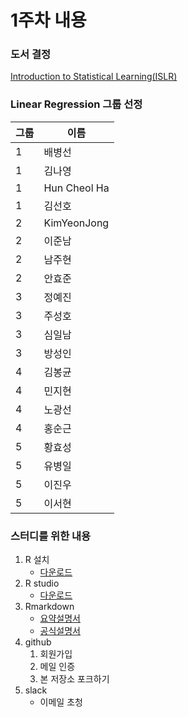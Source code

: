 1주차 내용
================

### 도서 결정

[Introduction to Statistical Learning(ISLR)](http://www-bcf.usc.edu/~gareth/ISL/)

### Linear Regression 그룹 선정

| 그룹 | 이름         |
|------|--------------|
| 1    | 배병선       |
| 1    | 김나영       |
| 1    | Hun Cheol Ha |
| 1    | 김선호       |
| 2    | KimYeonJong  |
| 2    | 이준남       |
| 2    | 남주현       |
| 2    | 안효준       |
| 3    | 정예진       |
| 3    | 주성호       |
| 3    | 심일남       |
| 3    | 방성인       |
| 4    | 김봉균       |
| 4    | 민지현       |
| 4    | 노광선       |
| 4    | 홍순근       |
| 5    | 황효성       |
| 5    | 유병일       |
| 5    | 이진우       |
| 5    | 이서현       |

### 스터디를 위한 내용

1.  R 설치
    -   [다운로드](https://www.r-project.org/)
2.  R studio
    -   [다운로드](https://www.rstudio.com/)
3.  Rmarkdown
    -   [요약설명서](https://www.rstudio.com/wp-content/uploads/2016/03/rmarkdown-cheatsheet-2.0.pdf)
    -   [공식설명서](http://rmarkdown.rstudio.com/lesson-1.html)
4.  github
    1.  회원가입
    2.  메일 인증
    3.  본 저장소 포크하기
5.  slack
    -   이메일 초청
